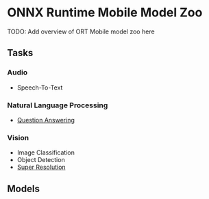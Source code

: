 # ONNX Runtime Mobile Model Zoo

TODO: Add overview of ORT Mobile model zoo here

## Tasks

### Audio
 - Speech-To-Text

### Natural Language Processing
 - [Question Answering](mobile/model_zoo/nlp/question_answering)


### Vision
-  Image Classification
-  Object Detection
-  [Super Resolution](mobile/model_zoo/vision/super_resolution)

## Models